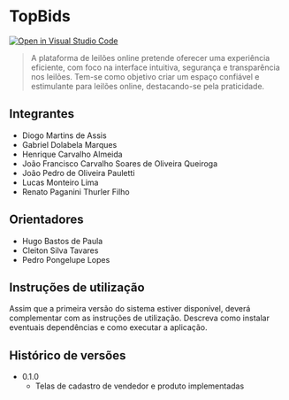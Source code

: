 # TopBids

[![Open in Visual Studio Code](https://classroom.github.com/assets/open-in-vscode-718a45dd9cf7e7f842a935f5ebbe5719a5e09af4491e668f4dbf3b35d5cca122.svg)](https://classroom.github.com/online_ide?assignment_repo_id=14106764&assignment_repo_type=AssignmentRepo)

> A plataforma de leilões online pretende oferecer uma experiência eficiente, com foco na interface intuitiva, segurança e transparência nos leilões.
> Tem-se como objetivo criar um espaço confiável e estimulante para leilões online, destacando-se pela praticidade.

## Integrantes

* Diogo Martins de Assis
* Gabriel Dolabela Marques
* Henrique Carvalho Almeida
* João Francisco Carvalho Soares de Oliveira Queiroga
* João Pedro de Oliveira Pauletti
* Lucas Monteiro Lima
* Renato Paganini Thurler Filho

## Orientadores

* Hugo Bastos de Paula
* Cleiton Silva Tavares
* Pedro Pongelupe Lopes

## Instruções de utilização

Assim que a primeira versão do sistema estiver disponível, deverá complementar com as instruções de utilização. Descreva como instalar eventuais dependências e como executar a aplicação.

## Histórico de versões

* 0.1.0
  * Telas de cadastro de vendedor e produto implementadas
